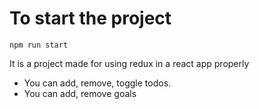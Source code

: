 # To start the project 

``` npm run start ```

It is a project made for using redux in a react app properly 


- You can add, remove, toggle todos.
- You can add, remove goals